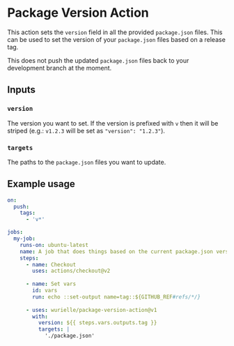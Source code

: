 # Package Version Action

This action sets the `version` field in all the provided `package.json` files. 
This can be used to set the version of your `package.json` files based on a release tag. 

This does not push the updated `package.json` files back to your development branch at the moment.

## Inputs

### `version`

The version you want to set. If the version is prefixed with `v` then it will be striped (e.g.: `v1.2.3` will be set as `"version": "1.2.3"`).

### `targets`

The paths to the `package.json` files you want to update.

## Example usage

```yml
on:
  push:
    tags:
      - 'v*'

jobs:
  my-job:
    runs-on: ubuntu-latest
    name: A job that does things based on the current package.json version
    steps:
      - name: Checkout
        uses: actions/checkout@v2
        
      - name: Set vars
        id: vars
        run: echo ::set-output name=tag::${GITHUB_REF#refs/*/}
        
      - uses: wurielle/package-version-action@v1
        with:
          version: ${{ steps.vars.outputs.tag }}
          targets: |
            './package.json'   
```
